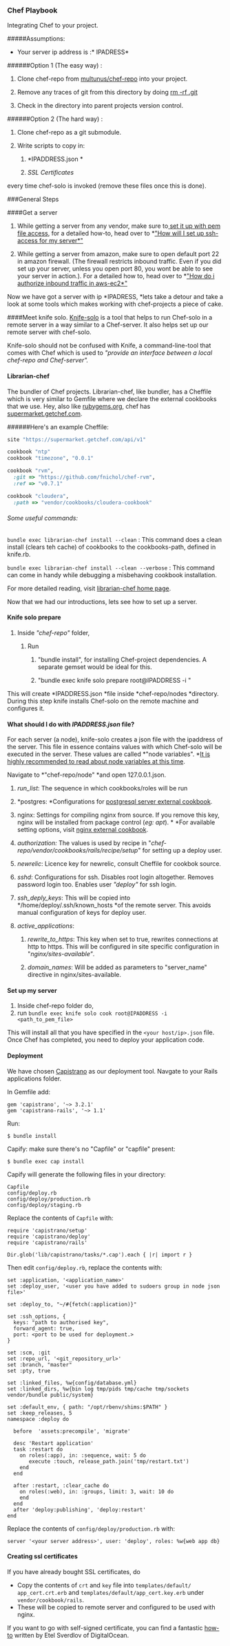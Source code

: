 ### Chef Playbook 


Integrating Chef to your project.

#####Assumptions:
* Your server ip address is :* IPADRESS*

######Option 1 (The easy way) :

1. Clone chef-repo from [multunus/chef-repo](https://github.com/multunus/chef-repo) into your project.

2. Remove any traces of git from this directory by doing [rm -rf .git](http://stackoverflow.com/questions/3212459/is-there-a-command-to-undo-git-init)

3. Check in the directory into parent projects version control.

######Option 2 (The hard way) :

1. Clone chef-repo as a git submodule.

2. Write scripts to copy in:

    1. *IPADDRESS.json *

    2. *SSL Certificates*

every time chef-solo is invoked (remove these files once this is done).

###General Steps

####Get a server

1. While getting a server from any vendor, make sure to[ set it up with pem file access](http://serverfault.com/questions/546033/how-do-i-set-up-a-pem-login-for-my-servers), for a detailed how-to, head over to *["How will I set up ssh-access for my server*"](http://www.beginninglinux.com/home/server-administration/openssh-keys-certificates-authentication-pem-pub-crt)

2. While getting a server from amazon, make sure to open default port 22 in amazon firewall. (The firewall restricts inbound traffic. Even if you did set up your server, unless you open port 80, you wont be able to see your server in action.). For a detailed how to, head over to *["How do i authorize inbound traffic in aws-ec2*"](http://docs.aws.amazon.com/AWSEC2/latest/UserGuide/authorizing-access-to-an-instance.html)

Now we have got a server with ip *IPADRESS, *lets take a detour and take a look at some tools which makes working with chef-projects a piece of cake.

####Meet knife solo.
[Knife-solo](http://matschaffer.github.io/knife-solo/) is a tool that helps to run Chef-solo in a remote server in a way similar to a Chef-server. It also helps set up our remote server with chef-solo. 

Knife-solo should not be confused with Knife, a command-line-tool that comes with Chef which is used to *"provide an interface between a local chef-repo and Chef-server".*

#### Librarian-chef

The bundler of Chef projects. Librarian-chef, like bundler, has a Cheffile which is very similar to Gemfile where we declare the external cookbooks that we use. Hey, also like [rubygems.org](https://rubygems.org/), chef has [supermarket.getchef.com](https://supermarket.getchef.com/).

######Here's an example Cheffile: 

```ruby
site "https://supermarket.getchef.com/api/v1"   

cookbook "ntp"
cookbook "timezone", "0.0.1"

cookbook "rvm",
  :git => "https://github.com/fnichol/chef-rvm",
  :ref => "v0.7.1"

cookbook "cloudera",
  :path => "vendor/cookbooks/cloudera-cookbook"
```
###### Some useful commands:

`bundle exec librarian-chef install --clean` : This command does a clean install (clears teh cache) of cookbooks to the cookbooks-path, defined in knife.rb.

`bundle exec librarian-chef install --clean --verbose` : This command can come in handy while debugging a misbehaving cookbook installation.

For more detailed reading, visit  [librarian-chef home page](https://github.com/applicationsonline/librarian-chef).

Now that we had our introductions, lets see how to set up a server.

#### Knife solo prepare

1. Inside *"chef-repo"* folder, 
    1. Run 

        1. "bundle install", for installing Chef-project dependencies. A separate gemset would be ideal for this.

        2. "bundle exec knife solo prepare root@IPADDRESS -i <path to the pemfile for the server>"

           
This will create *IPADDRESS.json *file inside *chef-repo/nodes *directory. During this step knife installs Chef-solo on the remote machine and configures it.

#### What should I do with *IPADDRESS.json* file?

For each server (a node), knife-solo creates a json file with the ipaddress of the server. This file in essence contains values with which Chef-solo will be executed in the server. These values are called *"node variables". *[It is highly recommended to read about node variables at this time](https://docs.getchef.com/chef_overview_attributes.html).

Navigate to *"chef-repo/node" *and open 127.0.0.1.json.

1. *run_list*: The sequence in which cookbooks/roles will be run

2. *postgres: *Configurations for [postgresql server external cookbook](https://supermarket.getchef.com/cookbooks/postgresql).

3. nginx: Settings for compiling nginx from source. If you remove this key, nginx will be installed from package control (*eg: apt*). * *For available setting options, visit [nginx external cookbook](https://github.com/midhunkrishna/nginx).

4. *authorization:* The values is used by recipe in "*chef-repo/vendor/cookbooks/rails/recipe/setup*" for setting up a deploy user.

5. *newrelic*: Licence key for newrelic, consult Cheffile for cookbok source.

6. *sshd*: Configurations for ssh. Disables root login altogether. Removes password login too. Enables user *"deploy"* for ssh login.

7. *ssh_deply_keys*: This will be copied into */home/deploy/.ssh/known_hosts *of the remote server. This avoids manual configuration of keys for deploy user.

8. *active_applications*:

    1. *rewrite_to_https*: This key when set to true, rewrites connections at http to https. This will be configured in site specific configuration in "*nginx/sites-available"*.

    2. *domain_names*: Will be added as parameters to "server_name" directive in nginx/sites-available.

#### Set up my server

1. Inside chef-repo folder do,
  1. run `bundle exec knife solo cook root@IPADDRESS -i <path_to_pem_file>`

This will install all that you have specified in the `<your host/ip>.json` file. Once Chef has completed, you need to deploy your application code. 

#### Deployment

We have chosen [Capistrano](http://capistranorb.com/) as our deployment tool.
Navgate to your Rails applications folder.  
  
  In Gemfile add: 
```
gem 'capistrano', '~> 3.2.1'
gem 'capistrano-rails', '~> 1.1'
```
Run:
```
$ bundle install
```

Capify: make sure there's no "Capfile" or "capfile" present:

```
$ bundle exec cap install
```

Capify will generate the following files in your directory:  
```
Capfile
config/deploy.rb
config/deploy/production.rb
config/deploy/staging.rb
```

Replace the contents of `Capfile` with:

```
require 'capistrano/setup'
require 'capistrano/deploy'
require 'capistrano/rails'

Dir.glob('lib/capistrano/tasks/*.cap').each { |r| import r }
```

Then edit `config/deploy.rb`, replace the contents with:

```
set :application, '<application_name>'
set :deploy_user, '<user you have added to sudoers group in node json file>'

set :deploy_to, "~/#{fetch(:application)}"

set :ssh_options, {
  keys: "path to authorised key",
  forward_agent: true,
  port: <port to be used for deployment.>
}

set :scm, :git
set :repo_url, '<git_repository_url>'
set :branch, "master"
set :pty, true

set :linked_files, %w{config/database.yml}
set :linked_dirs, %w{bin log tmp/pids tmp/cache tmp/sockets vendor/bundle public/system}

set :default_env, { path: "/opt/rbenv/shims:$PATH" }
set :keep_releases, 5
namespace :deploy do

  before  'assets:precompile', 'migrate'

  desc 'Restart application'
  task :restart do
    on roles(:app), in: :sequence, wait: 5 do
       execute :touch, release_path.join('tmp/restart.txt')
    end
  end

  after :restart, :clear_cache do
    on roles(:web), in: :groups, limit: 3, wait: 10 do
    end
  end
  after 'deploy:publishing', 'deploy:restart'
end

```

Replace the contents of `config/deploy/production.rb` with:
```
server '<your server address>', user: 'deploy', roles: %w{web app db}
```
#### Creating ssl certificates
  
  If you have already bought SSL certificates, do 
*   Copy the contents of `crt` and `key` file into `templates/default/ app_cert.crt.erb` and  `templates/default/app_cert.key.erb` under `vendor/cookbook/rails`.
*   These will be copied to remote server and configured to be used with nginx.

If you want to go with self-signed certificate, you can find a fantastic [how-to](https://www.digitalocean.com/community/tutorials/how-to-create-a-ssl-certificate-on-nginx-for-ubuntu-12-04) written by Etel Sverdlov of DigitalOcean.
